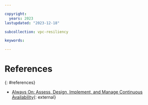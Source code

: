 ```yaml
---

copyright:
  years: 2023
lastupdated: "2023-12-18"

subcollection: vpc-resiliency

keywords:

---
```


# References
{: #references}

<!-- - [Build for reliability practice](https://www.ibm.com/garage/method/practices/manage/build-for-reliability){: external}

- [Build resilient applications on the cloud](https://www.ibm.com/cloud/architecture/architectures/resilience){: external}

- [Architecting highly available cloud solutions](https://www.ibm.com/garage/method/practices/run/cloud-platform-for-ha){: external}

- [Implement a high availability architecture](https://www.ibm.com/garage/method/practices/manage/practice_high_availability){: external} -->

- [Always On: Assess, Design, Implement, and Manage Continuous Availability](http://www.redbooks.ibm.com/redpapers/pdfs/redp5109.pdf?_gl=1*732ea0*_ga*ODczMjAzMTY1LjE2OTUxMjkyMzQ.*_ga_FYECCCS21D*MTY5NTEzNzE3Mi4zLjAuMTY5NTEzNzE3Mi4wLjAuMA){: external}

<!-- - [Automate application monitoring](https://www.ibm.com/garage/method/practices/manage/practice_automated_monitoring){: external}

- [Incident management](https://www.ibm.com/cloud/architecture/architectures/incidentManagementDomain/){: external} -->
